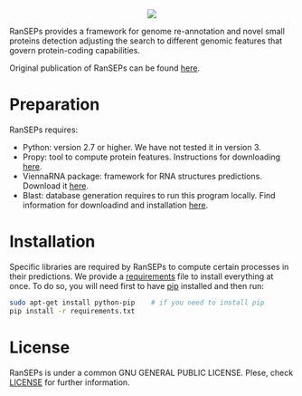 
<center><img src="./figures/ranseps.png"></center>

RanSEPs provides a framework for genome re-annotation and novel small proteins detection adjusting the search to different genomic features that govern protein-coding capabilities.

Original publication of RanSEPs can be found [here](XXXXX).

# Preparation

RanSEPs requires:
  - Python: version 2.7 or higher. We have not tested it in version 3.
  - Propy: tool to compute protein features. Instructions for downloading [here](https://www.researchgate.net/publication/235922761_UserGuide_for_propy).
  - ViennaRNA package: framework for RNA structures predictions. Download it [here](https://www.tbi.univie.ac.at/RNA/).
  - Blast: database generation requires to run this program locally. Find information for downloadind and installation [here](https://www.ncbi.nlm.nih.gov/guide/howto/run-blast-local/).

# Installation

Specific libraries are required by RanSEPs to compute certain processes in their predictions. We provide a [requirements](./requirements.txt) file to install everything at once. To do so, you will need first to have [pip](https://pip.pypa.io/en/stable/installing/) installed and then run:

```bash
sudo apt-get install python-pip    # if you need to install pip
pip install -r requirements.txt
```




# License

RanSEPs is under a common GNU GENERAL PUBLIC LICENSE. Plese, check [LICENSE](./LICENSE) for further information. 
